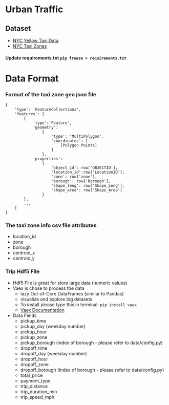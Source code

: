 # Urban Traffic 

## Dataset 
- [NYC Yellow Taxi Data](https://www1.nyc.gov/site/tlc/about/tlc-trip-record-data.page)
- [NYC Taxi Zones](https://data.cityofnewyork.us/Transportation/NYC-Taxi-Zones/d3c5-ddgc)


#### Update requirements.txt    `pip freeze > requirements.txt`


# Data Format

### Format of the taxi zone geo json file
```
{
    'type': 'FeatureCollections', 
    'features': [
        {
            'type':'Feature',
            'geometry':
                {
                    'type': 'MultiPolygon',
                    'coordinates': [
                        [Polygon Points]
                    ]
                },
            'properties':
                {
                    'object_id': row['OBJECTID'],
                    'location_id':row['LocationID'],
                    'zone': row['zone'],
                    'borough': row['borough'],
                    'shape_leng': row['Shape_Leng'],
                    'shape_area': row['Shape_Area']
                }
        },
        ...
    ]
}

```

### The taxi zone info csv file attributes
- location_id
- zone
- borough
- centroid_x
- centroid_y


### Trip Hdf5 File
- Hdf5 File is great for store large data (numeric values)
- Vaex is chose to process the data
    - lazy Out-of-Core DataFrames (similar to Pandas) 
    - visualize and explore big datasets
    - To install please type this in terminal: `pip install vaex`
    - [Vaex Documentation](https://vaex.readthedocs.io/en/latest/api.html) 
- Data Fields
    - pickup_time
    - pickup_day        (weekday number)
    - pickup_hour
    - pickup_zone
    - pickup_borough    (index of borough - please refer to data/config.py)
    - dropoff_time
    - dropoff_day       (weekday number)
    - dropoff_hour
    - dropoff_zone
    - dropoff_borough   (index of borough - please refer to data/config.py)
    - total_price
    - payment_type
    - trip_distance
    - trip_duration_min
    - trip_speed_mph
